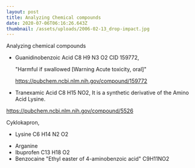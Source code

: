 ```yaml
---
layout: post
title: Analyzing Chemical compounds
date: 2020-07-06T06:16:26.643Z
thumbnail: /assets/uploads/2006-02-13_drop-impact.jpg
---
```

Analyzing chemical compounds 

* Guanidinobenzoic Acid C8 H9 N3 O2 CID 159772, 

  "Harmful if swallowed \[Warning Acute toxicity, oral]"

  <https://pubchem.ncbi.nlm.nih.gov/compound/159772>
* Tranexamic Acid C8 H15 NO2, It is a synthetic derivative of the Amino Acid Lysine. 

<https://pubchem.ncbi.nlm.nih.gov/compound/5526>

Cyklokapron, 

* Lysine C6 H14 N2 O2

<!---->

* Arganine
* Ibuprofen C13 H18 O2
* Benzocaine "Ethyl easter of 4-aminobenzoic acid" C9H11NO2